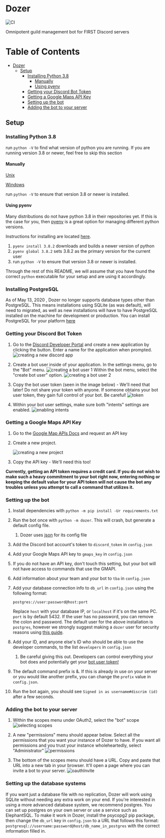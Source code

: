 # Dozer
![CI](https://github.com/FRCDiscord/Dozer/workflows/CI/badge.svg)

Omnipotent guild management bot for FIRST Discord servers

Table of Contents
=================

   * [Dozer](#dozer)
      * [Setup](#setup)
         * [Installing Python 3.8](#installing-python-38)
            * [Manually](#manually)
            * [Using pyenv](#using-pyenv)
         * [Getting your Discord Bot Token](#getting-your-discord-bot-token)
         * [Getting a Google Maps API Key](#getting-a-google-maps-api-key)
         * [Setting up the bot](#setting-up-the-bot)
         * [Adding the bot to your server](#adding-the-bot-to-your-server)

## Setup

### Installing Python 3.8

run `python -V` to find what version of python you are running. If you are running version 3.8 or newer, feel free to skip this section

#### Manually

[Unix](https://docs.python.org/3/using/unix.html?highlight=install)

[Windows](https://docs.python.org/3/using/windows.html)

run `python -V` to ensure that version 3.8 or newer is installed. 

#### Using pyenv

Many distributions do not have python 3.8 in their repositories yet. If this is the case for you, then [pyenv](https://github.com/pyenv/pyenv) is a great option for managing different python versions.

Instructions for installing are located [here](https://github.com/pyenv/pyenv-installer).

1. `pyenv install 3.8.2` downloads and builds a newer version of python
2. `pyenv global 3.8.2` sets 3.8.2 as the primary version for the current user
3. run `python -V` to ensure that version 3.8 or newer is installed. 

Through the rest of this README, we will assume that you have found the correct `python` executable for your setup and are using it accordingly.

### Installing PostgreSQL

As of May 13, 2020 , Dozer no longer supports database types other than PostgreSQL. This means installations using SQLite
(as was default), will need to migrated, as well as new installations will have to have PostgreSQL installed on the 
machine for development or production. You can install PostgreSQL for your platform [here](https://www.postgresql.org/download/)

### Getting your Discord Bot Token

1. Go to the [Discord Developer Portal](https://discordapp.com/developers/applications/me) and create a new application by clicking the button. Enter a name for the application when prompted.
    ![creating a new discord app](static/newapp.png)

2. Create a bot user inside of your application. 
   In the settings menu, go to the "Bot" menu.
   ![creating a bot user 1](static/createbot1.png)
   Within the bot menu, select the "create bot user" option.
   ![creating a bot user 2](static/createbot2.png)

3. Copy the bot user token (seen in the image below) - We'll need that later!
   Do not share your token with anyone. If someone obtains your bot user token, they gain full control of your bot. Be careful!
   ![token](static/tokens.png)

4. Within your bot user settings, make sure both "intents" settings are enabled.
   ![enabling intents](static/intents.png)

### Getting a Google Maps API Key

1. Go to the [Google Map APIs Docs](https://developers.google.com/maps/documentation/javascript/get-api-key) and request an API key
2. Create a new project. 

   ![creating a new project](static/gmaps.png)
3. Copy the API key - We'll need this too!

**Currently, getting an API token requires a credit card. If you do not wish to make such a heavy commitment to your bot right now, entering nothing or keeping the default value for your API token will not cause the bot any troubles unless you attempt to call a command that utilizes it.**

### Setting up the bot

1. Install dependencies with `python -m pip install -Ur requirements.txt`
2. Run the bot once with `python -m dozer`. This will crash, but generate a default config file.
   1. Dozer uses [json](http://www.json.org/) for its config file
3. Add the Discord bot account's token to `discord_token` in `config.json`
4. Add your Google Maps API key to `gmaps_key` in `config.json`
  1. If you do not have an API key, don't touch this setting, but your bot will not have access to commands that use the GMAPI.
5. Add information about your team and your bot to `tba` in `config.json`
6. Add your database connection info to `db_url` in `config.json` using the following format:
    
    ```postgres://user:password@host:port```
    
    Replace `host` with your database IP, or `localhost` if it's on the same PC. `port` is by default 5432. If the user has no
    password, you can remove the colon and password. The default user for the above installation is `postgres`, however we strongly 
    suggest making a `dozer` user for security reasons using [this guide](https://www.postgresql.org/docs/current/app-createuser.html).
7. Add your ID, and anyone else's ID who should be able to use the developer commands, to the list `developers` in `config.json`
   1. Be careful giving this out. Developers can control everything your bot does and potentially get your [bot user token!](#getting-your-discord-bot-token)
8. The default command prefix is &. If this is already in use on your server or you would like another prefix, you can change the `prefix` value in `config.json`.
9. Run the bot again, you should see `Signed in as username#discrim (id)` after a few seconds.

### Adding the bot to your server

1. Within the scopes menu under OAuth2, select the "bot" scope
   ![selecting scopes](static/invite1_scopes.png)

2. A new "permissions" menu should appear below. Select all the permissions that you want your instance of Dozer to have. If you want all permissions and you trust your instance wholeheartedly, select "Administrator"
   ![permissions](static/invite2_permissions.png)

3. The bottom of the scopes menu should have a URL. Copy and paste that URL into a new tab in your browser. It'll open a page where you can invite a bot to your server.
   ![oauthInvite](static/invite3_oauthurl.png)

### Setting up the database systems
If you want just a database file with no replication, Dozer will work using SQLite without needing any extra work on your end.
If you're interested in using a more advanced database system, we recommend postgres. You can set up postgres on your own server
or use a service such as ElephantSQL. To make it work in Dozer, install the psycopg2 pip package, then change the `db_url` key
in `config.json` to a URL that follows this format: `postgresql://username:password@host/db_name_in_postgres` with the correct
information filled in.

